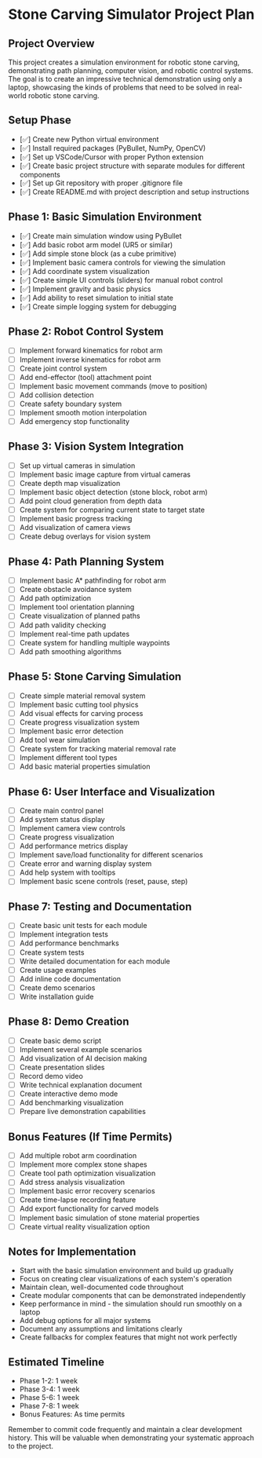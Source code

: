 # Stone Carving Simulator Project Plan

## Project Overview
This project creates a simulation environment for robotic stone carving, demonstrating path planning, computer vision, and robotic control systems. The goal is to create an impressive technical demonstration using only a laptop, showcasing the kinds of problems that need to be solved in real-world robotic stone carving.

## Setup Phase
- [✅] Create new Python virtual environment
- [✅] Install required packages (PyBullet, NumPy, OpenCV)
- [✅] Set up VSCode/Cursor with proper Python extension
- [✅] Create basic project structure with separate modules for different components
- [✅] Set up Git repository with proper .gitignore file
- [✅] Create README.md with project description and setup instructions

## Phase 1: Basic Simulation Environment
- [✅] Create main simulation window using PyBullet
- [✅] Add basic robot arm model (UR5 or similar)
- [✅] Add simple stone block (as a cube primitive)
- [✅] Implement basic camera controls for viewing the simulation
- [✅] Add coordinate system visualization
- [✅] Create simple UI controls (sliders) for manual robot control
- [✅] Implement gravity and basic physics
- [✅] Add ability to reset simulation to initial state
- [✅] Create simple logging system for debugging

## Phase 2: Robot Control System
- [ ] Implement forward kinematics for robot arm
- [ ] Implement inverse kinematics for robot arm
- [ ] Create joint control system
- [ ] Add end-effector (tool) attachment point
- [ ] Implement basic movement commands (move to position)
- [ ] Add collision detection
- [ ] Create safety boundary system
- [ ] Implement smooth motion interpolation
- [ ] Add emergency stop functionality

## Phase 3: Vision System Integration
- [ ] Set up virtual cameras in simulation
- [ ] Implement basic image capture from virtual cameras
- [ ] Create depth map visualization
- [ ] Implement basic object detection (stone block, robot arm)
- [ ] Add point cloud generation from depth data
- [ ] Create system for comparing current state to target state
- [ ] Implement basic progress tracking
- [ ] Add visualization of camera views
- [ ] Create debug overlays for vision system

## Phase 4: Path Planning System
- [ ] Implement basic A* pathfinding for robot arm
- [ ] Create obstacle avoidance system
- [ ] Add path optimization
- [ ] Implement tool orientation planning
- [ ] Create visualization of planned paths
- [ ] Add path validity checking
- [ ] Implement real-time path updates
- [ ] Create system for handling multiple waypoints
- [ ] Add path smoothing algorithms

## Phase 5: Stone Carving Simulation
- [ ] Create simple material removal system
- [ ] Implement basic cutting tool physics
- [ ] Add visual effects for carving process
- [ ] Create progress visualization system
- [ ] Implement basic error detection
- [ ] Add tool wear simulation
- [ ] Create system for tracking material removal rate
- [ ] Implement different tool types
- [ ] Add basic material properties simulation

## Phase 6: User Interface and Visualization
- [ ] Create main control panel
- [ ] Add system status display
- [ ] Implement camera view controls
- [ ] Create progress visualization
- [ ] Add performance metrics display
- [ ] Implement save/load functionality for different scenarios
- [ ] Create error and warning display system
- [ ] Add help system with tooltips
- [ ] Implement basic scene controls (reset, pause, step)

## Phase 7: Testing and Documentation
- [ ] Create basic unit tests for each module
- [ ] Implement integration tests
- [ ] Add performance benchmarks
- [ ] Create system tests
- [ ] Write detailed documentation for each module
- [ ] Create usage examples
- [ ] Add inline code documentation
- [ ] Create demo scenarios
- [ ] Write installation guide

## Phase 8: Demo Creation
- [ ] Create basic demo script
- [ ] Implement several example scenarios
- [ ] Add visualization of AI decision making
- [ ] Create presentation slides
- [ ] Record demo video
- [ ] Write technical explanation document
- [ ] Create interactive demo mode
- [ ] Add benchmarking visualization
- [ ] Prepare live demonstration capabilities

## Bonus Features (If Time Permits)
- [ ] Add multiple robot arm coordination
- [ ] Implement more complex stone shapes
- [ ] Create tool path optimization visualization
- [ ] Add stress analysis visualization
- [ ] Implement basic error recovery scenarios
- [ ] Create time-lapse recording feature
- [ ] Add export functionality for carved models
- [ ] Implement basic simulation of stone material properties
- [ ] Create virtual reality visualization option

## Notes for Implementation
- Start with the basic simulation environment and build up gradually
- Focus on creating clear visualizations of each system's operation
- Maintain clean, well-documented code throughout
- Create modular components that can be demonstrated independently
- Keep performance in mind - the simulation should run smoothly on a laptop
- Add debug options for all major systems
- Document any assumptions and limitations clearly
- Create fallbacks for complex features that might not work perfectly

## Estimated Timeline
- Phase 1-2: 1 week
- Phase 3-4: 1 week
- Phase 5-6: 1 week
- Phase 7-8: 1 week
- Bonus Features: As time permits

Remember to commit code frequently and maintain a clear development history. This will be valuable when demonstrating your systematic approach to the project.